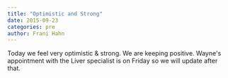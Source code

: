 ```yaml
---
title: "Optimistic and Strong"
date: 2015-09-23
categories: pre
author: Frani Hahn
---
```


Today we feel very optimistic & strong. We are keeping positive. Wayne's appointment with the Liver specialist is on Friday so we will update after that.
